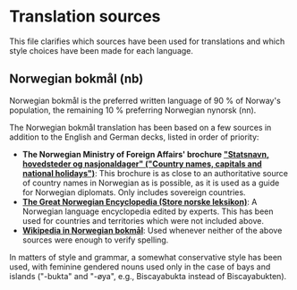 # Translation sources

This file clarifies which sources have been used for translations and which style choices have been made for each language.

## Norwegian bokmål (nb)

Norwegian bokmål is the preferred written language of 90 % of Norway's population, 
the remaining 10 % preferring Norwegian nynorsk (nn).

The Norwegian bokmål translation has been based on a few sources in addition to the English and German decks, listed in order of priority:

- **The Norwegian Ministry of Foreign Affairs' brochure ["Statsnavn, hovedsteder og nasjonaldager" ("Country names, capitals and national holidays")](https://www.regjeringen.no/no/dokumenter/statsnavn-hovedsteder-og-nasjonaldager/id87863/)**:
  This brochure is as close to an authoritative source of country names in Norwegian as is possible, as it is used as a guide for Norwegian diplomats. Only includes sovereign countries.
- **[The Great Norwegian Encyclopedia (Store norske leksikon)](https://snl.no/)**: A Norwegian language encyclopedia edited by experts. This has been used for countries and territories which were not included above.
- **[Wikipedia in Norwegian bokmål](https://no.wikipedia.org/wiki/Portal:Forside)**: Used whenever neither of the above sources were enough to verify spelling.

In matters of style and grammar, a somewhat conservative style has been used, with feminine gendered nouns used only in the case of bays and islands ("-bukta" and "-øya", e.g., Biscayabukta instead of Biscayabukten).
